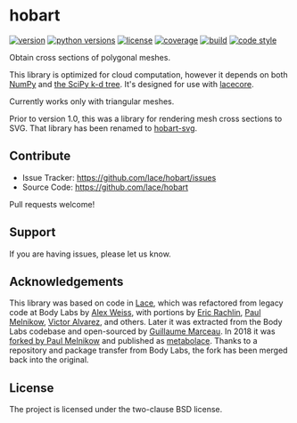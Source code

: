 # hobart

[![version](https://img.shields.io/pypi/v/hobart?style=flat-square)][pypi]
[![python versions](https://img.shields.io/pypi/pyversions/hobart?style=flat-square)][pypi]
[![license](https://img.shields.io/pypi/l/hobart?style=flat-square)][pypi]
[![coverage](https://img.shields.io/badge/coverage-100%25-brightgreen?style=flat-square)][coverage]
[![build](https://img.shields.io/circleci/project/github/lace/hobart/master?style=flat-square)][build]
[![code style](https://img.shields.io/badge/code%20style-black-black?style=flat-square)][black]

Obtain cross sections of polygonal meshes.

This library is optimized for cloud computation, however it depends on both
[NumPy][] and [the SciPy k-d tree][ckdtree]. It's designed for use with
[lacecore][].

Currently works only with triangular meshes.

Prior to version 1.0, this was a library for rendering mesh cross sections to
SVG. That library has been renamed to [hobart-svg][].

[pypi]: https://pypi.org/project/hobart/
[coverage]: https://github.com/lace/hobart/blob/master/.coveragerc#L2
[build]: https://circleci.com/gh/lace/hobart/tree/master
[docs build]: https://hobart.readthedocs.io/en/latest/
[black]: https://black.readthedocs.io/en/stable/
[trimesh]: https://trimsh.org/
[numpy]: https://numpy.org/
[ckdtree]: https://docs.scipy.org/doc/scipy/reference/generated/scipy.spatial.cKDTree.html
[lacecore]: https://github.com/lace/lacecore
[hobart-svg]: https://github.com/lace/hobart-svg

## Contribute

- Issue Tracker: https://github.com/lace/hobart/issues
- Source Code: https://github.com/lace/hobart

Pull requests welcome!


## Support

If you are having issues, please let us know.


## Acknowledgements

This library was based on code in [Lace][], which was refactored from legacy
code at Body Labs by [Alex Weiss][], with portions by [Eric Rachlin][],
[Paul Melnikow][], [Victor Alvarez][], and others. Later it was extracted
from the Body Labs codebase and open-sourced by [Guillaume Marceau][]. In
2018 it was [forked by Paul Melnikow][fork] and published as
[metabolace][fork pypi]. Thanks to a repository and package transfer from
Body Labs, the fork has been merged back into the original.

[lace]: http://github.com/lace/lace
[paul melnikow]: https://github.com/paulmelnikow
[jake beard]: https://github.com/jbeard4
[alex weiss]: https://github.com/algrs
[eric rachlin]: https://github.com/eerac
[victor alvarez]: https://github.com/yangmillstheory
[guillaume marceau]: https://github.com/gmarceau
[fork]: https://github.com/metabolize/lace
[fork pypi]: https://pypi.org/project/metabolace/

## License

The project is licensed under the two-clause BSD license.
